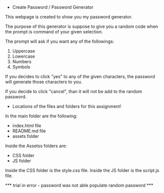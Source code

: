 * Create Password / Password Generator

This webpage is created to show you my password generator.

The purpose of this generator is suppose to give you a random code when the prompt is command of your given selection.

The prompt will ask if you want any of the followings:

1. Uppercase
2. Lowercase
3. Numbers
4. Symbols

If you decides to click "yes" to any of the given characters, the password will generate those characters to you.

If you decide to click "cancel", than it will not be add to the random password.


* Locations of the files and folders for this assignment!

In the main folder are the following:
- index.html file
- README.md file
- assets folder

Inside the Assetss folders are:
- CSS folder
- JS folder

Inside the CSS folder is the style.css file.
Inside the JS folder is the script.js file.


*** trial in error - password was not able populate random password ***
